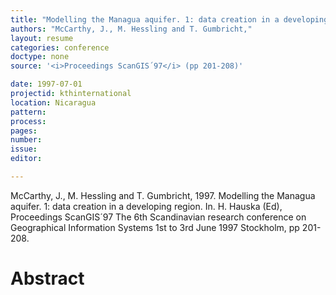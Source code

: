 ```yaml
---
title: "Modelling the Managua aquifer. 1: data creation in a developing region."
authors: "McCarthy, J., M. Hessling and T. Gumbricht,"
layout: resume
categories: conference
doctype: none
source: '<i>Proceedings ScanGIS´97</i> (pp 201-208)'

date: 1997-07-01
projectid: kthinternational
location: Nicaragua
pattern:
process:
pages:
number:
issue:
editor:

---
```


McCarthy, J., M. Hessling and T. Gumbricht, 1997. Modelling the Managua aquifer. 1: data creation in a developing region. In. H. Hauska (Ed), Proceedings ScanGIS´97 The 6th Scandinavian research conference on Geographical Information Systems 1st to 3rd June 1997 Stockholm, pp 201-208.

<h1 class='foot-description'>Abstract</h1>
